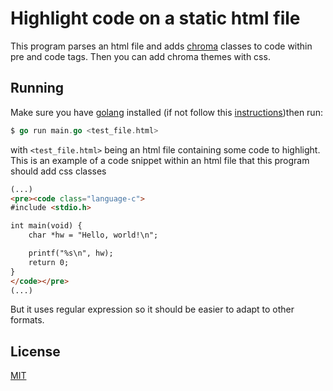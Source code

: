# Highlight code on a static html file

This program parses an html file and adds
[chroma](https://github.com/alecthomas/chroma) classes to code within pre and
code tags. Then you can add chroma themes with css.

## Running

Make sure you have [golang](https://go.dev/) installed (if not follow this
[instructions](https://go.dev/doc/install))then run:

```go
$ go run main.go <test_file.html>
```

with `<test_file.html>` being an html file containing some code to highlight.
This is an example of a code snippet within an html file that this program
should add css classes

```html
(...)
<pre><code class="language-c">
#include <stdio.h>

int main(void) {
    char *hw = "Hello, world!\n";

    printf("%s\n", hw);
    return 0;
}
</code></pre>
(...)
```

But it uses regular expression so it should be easier to adapt to other formats.

## License
[MIT](https://opensource.org/licenses/MIT)
